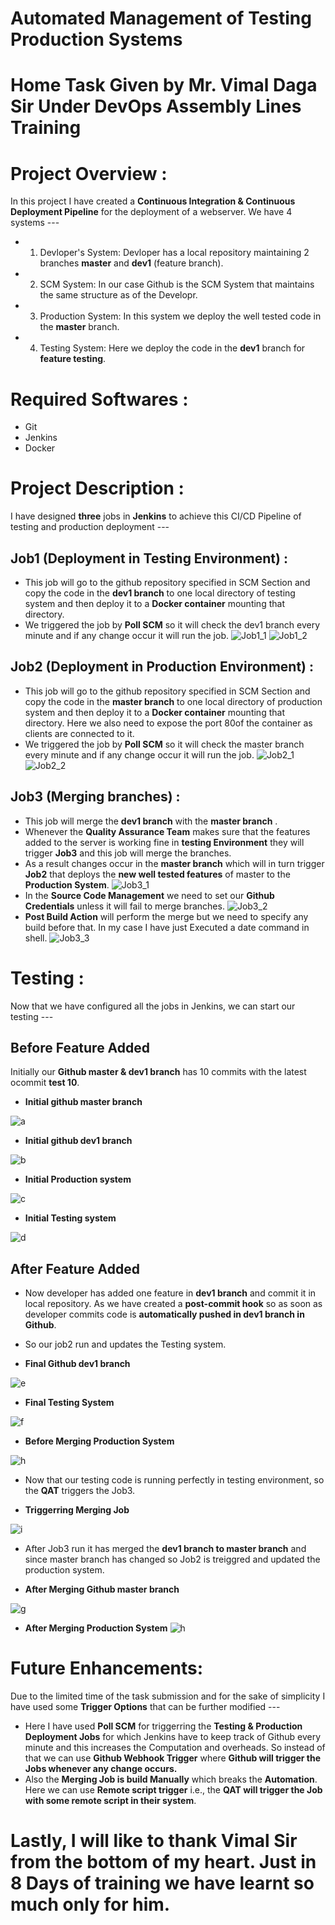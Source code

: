 # Automated Management of Testing Production Systems 

# Home Task Given by Mr. Vimal Daga Sir Under DevOps Assembly Lines Training

# Project Overview :
In this project I have created a **Continuous Integration & Continuous Deployment Pipeline** for the deployment of a webserver. We have 4 systems ---
 * 1. Devloper's System:
    Devloper has a local repository maintaining 2 branches **master** and **dev1** (feature branch).
 * 2. SCM System:
    In our case Github is the SCM System that maintains the same structure as of the Developr.
 * 3. Production System:
    In this system we deploy the well tested code in the **master** branch.
 * 4. Testing System:
    Here we deploy the code in the **dev1** branch for **feature testing**.
# Required Softwares :
  * Git
  * Jenkins
  * Docker

# Project Description :
I have designed **three** jobs in **Jenkins** to achieve this CI/CD Pipeline of testing and production deployment ---
## Job1 (Deployment in Testing Environment) :
 * This job will go to the github repository specified in SCM Section and copy the code in the **dev1 branch** to one local directory of testing system and then deploy it to a **Docker container** mounting that directory.
 * We triggered the job by **Poll SCM** so it will check the dev1 branch every minute and if any change occur it will run the job.
 ![Job1_1](https://github.com/disha1822/Automated-Management-of-Testing-Production/blob/master/testing_job_1.jpeg?raw=true)
 ![Job1_2](https://github.com/disha1822/Automated-Management-of-Testing-Production/blob/master/testing_job_2.jpeg?raw=true)
 
 ## Job2 (Deployment in Production Environment) :
 * This job will go to the github repository specified in SCM Section and copy the code in the **master branch** to one local directory of production system and then deploy it to a **Docker container** mounting that directory. Here we also need to expose the port 80of the container as clients are connected to it.
 * We triggered the job by **Poll SCM** so it will check the master branch every minute and if any change occur it will run the job.
 ![Job2_1](https://github.com/disha1822/Automated-Management-of-Testing-Production/blob/master/production_job_1.jpeg?raw=true)
 ![Job2_2](https://github.com/disha1822/Automated-Management-of-Testing-Production/blob/master/production_job_2.jpeg?raw=true)
 
 ## Job3 (Merging branches) :
 * This job will merge the **dev1 branch** with the **master branch** .
 * Whenever the **Quality Assurance Team** makes sure that the features added to the server is working fine in **testing Environment** 
 they will trigger **Job3** and this job will merge the branches.
 * As a result changes occur in the **master branch** which will in turn trigger **Job2** that deploys the **new well tested features**
 of master to the **Production System**.
 ![Job3_1](https://github.com/disha1822/Automated-Management-of-Testing-Production/blob/master/merge_job_1.jpeg?raw=true)
 * In the **Source Code Management** we need to set our **Github Credentials** unless it will fail to merge branches.
 ![Job3_2](https://github.com/disha1822/Automated-Management-of-Testing-Production/blob/master/merge_job_2.jpeg?raw=true)
 * **Post Build Action** will perform the merge but we need to specify any build before that. In my case I have just Executed a date command in shell.
 ![Job3_3](https://github.com/disha1822/Automated-Management-of-Testing-Production/blob/master/merge_job_3.jpeg?raw=true)
 
# Testing :
Now that we have configured all the jobs in Jenkins, we can start our testing ---
## Before Feature Added
Initially our **Github master & dev1 branch** has 10 commits with the latest ocommit **test 10**.

* **Initial github master branch**

![a](https://github.com/disha1822/Automated-Management-of-Testing-Production/blob/master/initial_github_master.jpeg?raw=true)

* **Initial github dev1 branch**

![b](https://github.com/disha1822/Automated-Management-of-Testing-Production/blob/master/initial_github_dev1.jpeg?raw=true)

* **Initial Production system**

![c](https://github.com/disha1822/Automated-Management-of-Testing-Production/blob/master/initial_production_sys.jpeg?raw=true)

* **Initial Testing system**

![d](https://github.com/disha1822/Automated-Management-of-Testing-Production/blob/master/initial_testing_sys.jpeg?raw=true)

## After Feature Added
* Now developer has added one feature in **dev1 branch** and commit it in local repository. As we have created a **post-commit hook** so as soon as developer commits code is **automatically pushed in dev1 branch in Github**.
* So our job2 run and updates the Testing system.

* **Final Github dev1 branch**

![e](https://github.com/disha1822/Automated-Management-of-Testing-Production/blob/master/final_github_dev1.jpeg?raw=true)

* **Final Testing System**

![f](https://github.com/disha1822/Automated-Management-of-Testing-Production/blob/master/final_testing_sys.jpeg?raw=true)

* **Before Merging Production System**

![h](https://github.com/disha1822/Automated-Management-of-Testing-Production/blob/master/before_merge_prod_sys.jpeg?raw=true)

* Now that our testing code is running perfectly in testing environment, so the **QAT** triggers the Job3.

* **Triggerring Merging Job**

![i](https://github.com/disha1822/Automated-Management-of-Testing-Production/blob/master/trigger_merge_job.jpeg?raw=true)

* After Job3 run it has merged the **dev1 branch to master branch** and since master branch has changed so Job2 is treiggred and updated the production system.

* **After Merging Github master branch**

![g](https://github.com/disha1822/Automated-Management-of-Testing-Production/blob/master/after_merge_github_master.jpeg?raw=true)

* **After Merging Production System**
![h](https://github.com/disha1822/Automated-Management-of-Testing-Production/blob/master/after_merge_prod_sys.jpeg?raw=true)

# Future Enhancements:

Due to the limited time of the task submission and for the sake of simplicity I have used some **Trigger Options** that can be further modified ---

* Here I have used **Poll SCM** for triggerring the **Testing & Production Deployment Jobs** for which Jenkins have to keep track of Github every minute and this increases the Computation and overheads. So instead of that we can use **Github Webhook Trigger** where **Github will trigger the Jobs whenever any change occurs.**
* Also the **Merging Job is build Manually** which breaks the **Automation**. Here we can use **Remote script trigger** i.e., the **QAT will trigger the Job with some remote script in their system**.

# Lastly, I will like to thank Vimal Sir from the bottom of my heart. Just in 8 Days of training we have learnt so much only for him.
